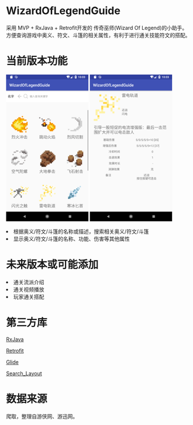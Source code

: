 # WizardOfLegendGuide

采用 MVP + RxJava + Retrofit开发的 传奇巫师(Wizard Of Legend)的小助手。方便查询游戏中奥义、符文、斗篷的相关属性，有利于进行通关技能符文的搭配。
 
# 当前版本功能
 <p>
<a target="_blank" rel="noopener noreferrer" href="https://github.com/OYBCBC/WizardOfLegendGuide/blob/master/preview/lp1.png"><img src="https://github.com/OYBCBC/WizardOfLegendGuide/blob/master/preview/lp1.png" width="225" height="400" style="max-width:100%;"></a>
<a target="_blank" rel="noopener noreferrer" href="https://github.com/OYBCBC/WizardOfLegendGuide/blob/master/preview/lp2.png"><img src="https://github.com/OYBCBC/WizardOfLegendGuide/blob/master/preview/lp2.png" width="225" height="400" style="max-width:100%;"></a>
</p>

 <li>根据奥义/符文/斗篷的名称或描述，搜索相关奥义/符文/斗篷</li>
 <li>显示奥义/符文/斗篷的名称、功能、伤害等其他属性</li>
 
 
# 未来版本或可能添加
 <li>通关流派介绍</li>
 <li>通关视频播放</li>
 <li>玩家通关搭配</li>


# 第三方库
 <a href="https://github.com/ReactiveX/RxJava">RxJava</a>
 
 <a href="https://github.com/square/retrofit">Retrofit</a>
 
 <a href="https://github.com/bumptech/glide">Glide</a>
 
 <a href="https://github.com/Carson-Ho/Search_Layout">Search_Layout</a>
 
# 数据来源
 爬取，整理自游侠网、游迅网。
 
